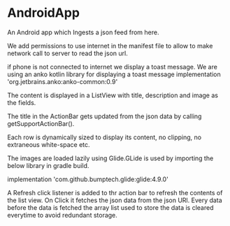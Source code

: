 # AndroidApp
An Android app which Ingests a json feed from here.


We add permissions to use internet in the manifest file to allow to make network call to server to read the json url.

if phone is not connected to internet we display a toast message. We are using an anko kotlin library for displaying a toast message
implementation 'org.jetbrains.anko:anko-common:0.9'

The content is displayed in a ListView with title, description and image as the fields.

The title in the ActionBar gets updated from the json data by calling getSupportActionBar().

Each row is dynamically sized to display its content, no clipping, no extraneous white-space etc.

The images are loaded lazily using Glide.GLide is used by importing the below library in gradle build.

implementation 'com.github.bumptech.glide:glide:4.9.0'

A Refresh click listener is added to thr action bar to refresh the contents of the list view. On Click it fetches the json data from the json URl.
Every data before the data is fetched the array list used to store the data is cleared everytime to avoid redundant storage.
